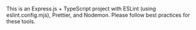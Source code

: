 <!-- Use this file to provide workspace-specific custom instructions to Copilot. For more details, visit https://code.visualstudio.com/docs/copilot/copilot-customization#_use-a-githubcopilotinstructionsmd-file -->

This is an Express.js + TypeScript project with ESLint (using eslint.config.mjs), Prettier, and Nodemon. Please follow best practices for these tools.
